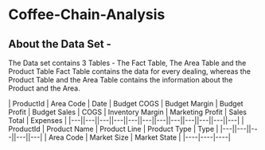 # Coffee-Chain-Analysis

## About the Data Set - 
The Data set contains 3 Tables - The Fact Table, The Area Table and the Product Table
Fact Table contains the data for every dealing, whereas the Product Table and the Area Table contains the information about the Product and the Area. 


| ProductId	| Area Code |	Date |	Budget COGS |	Budget Margin |	Budget Profit |	Budget Sales |	COGS |	Inventory	Margin |	Marketing	Profit |	Sales	Total | Expenses |
|---||---||---||---||---||---||---||---||---||---||---||---|
| ProductId |	Product Name |	Product Line |	Product Type |	Type |
|---||---||---||---||---|
| Area Code |	Market Size |	Market	State |
|----|----|----|

